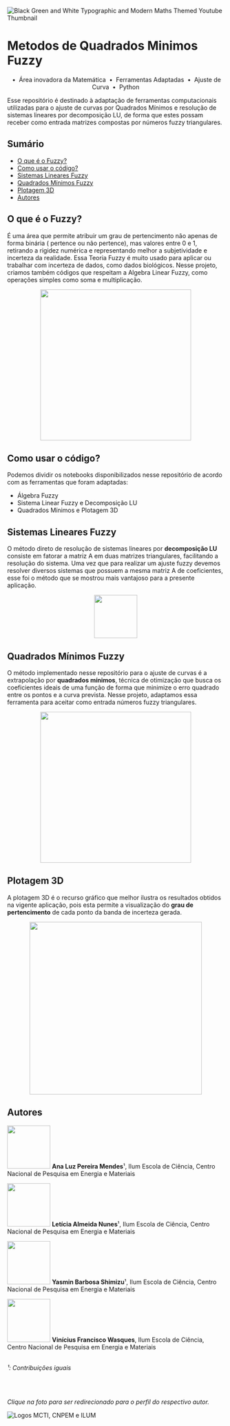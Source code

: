 ![Black Green and White Typographic and Modern Maths Themed Youtube Thumbnail](https://github.com/user-attachments/assets/0c2a3d79-2bd6-4ff3-a33d-b92e997a5c19)
# Metodos de Quadrados Minimos Fuzzy
<p align="center">
  &nbsp;&bull;&nbsp; Área inovadora da Matemática 
  &nbsp;&bull;&nbsp; Ferramentas Adaptadas
  &nbsp;&bull;&nbsp; Ajuste de Curva
  &nbsp;&bull;&nbsp; Python
</p>
Esse repositório é destinado à adaptação de ferramentas computacionais utilizadas para o ajuste de curvas por Quadrados Mínimos e resolução de sistemas lineares por decomposição LU, de forma que estes possam receber como entrada matrizes compostas por números fuzzy triangulares.

## Sumário
- [O que é o Fuzzy?](#o-que-é-o-fuzzy)
- [Como usar o código?](#como-usar-o-código)
- [Sistemas Lineares Fuzzy](#sistemas-lineares-fuzzy)
- [Quadrados Mínimos Fuzzy](#quadrados-mínimos-fuzzy)
- [Plotagem 3D](#plotagem-3d)
- [Autores](#autores)

## O que é o Fuzzy?
É uma área que permite atribuir um grau de pertencimento não apenas de forma binária ( pertence ou não pertence), mas valores entre 0 e 1, retirando a rigidez numérica e representando melhor a subjetividade e incerteza da realidade. Essa Teoria Fuzzy é muito usado para aplicar ou trabalhar com incerteza de dados, como dados biológicos. Nesse projeto, criamos também códigos que respeitam a Algebra Linear Fuzzy, como operações simples como soma e multiplicação.

<img src="https://github.com/user-attachments/assets/0f0c5f62-1701-4722-b8eb-6725f69a94e7" height="350" style="display: block; margin: auto;">

## Como usar o código?
Podemos dividir os notebooks disponibilizados nesse repositório de acordo com as ferramentas que foram adaptadas:

* Álgebra Fuzzy
* Sistema Linear Fuzzy e Decomposição LU
* Quadrados Mínimos e Plotagem 3D

## Sistemas Lineares Fuzzy
O método direto de resolução de sistemas lineares por **decomposição LU** consiste em fatorar a matriz A em duas matrizes triangulares, facilitando a resolução do sistema. Uma vez que para realizar um ajuste fuzzy devemos resolver diversos sistemas que possuem a mesma matriz A de coeficientes, esse foi o método que se mostrou mais vantajoso para a presente aplicação.

<div style="text-align: center;">
  <img src="https://github.com/user-attachments/assets/a1fc4580-6664-408f-9041-7f517968b5f5" height = "100px">
</div>

## Quadrados Mínimos Fuzzy

O método implementado nesse repositório para o ajuste de curvas é a extrapolação por **quadrados mínimos**, técnica de otimização que busca os coeficientes ideais de uma função de forma que minimize o erro quadrado entre os pontos e a curva prevista. Nesse projeto, adaptamos essa ferramenta para aceitar como entrada números fuzzy triangulares.

<div style="text-align: center;">
  <img src="https://github.com/user-attachments/assets/fde872dc-6ede-4234-9163-c1c1d6d33df4" height = "350px">
</div>

## Plotagem 3D

A plotagem 3D é o recurso gráfico que melhor ilustra os resultados obtidos na vigente aplicação, pois esta permite a visualização do **grau de pertencimento** de cada ponto da banda de incerteza gerada.

<div style="text-align: center;">
  <img src="https://github.com/user-attachments/assets/4634d7c1-ffcf-447b-96fb-1db95627e272" height = "400px">
</div>

## Autores

[<img src="https://avatars.githubusercontent.com/u/172425049?v=4" width=100>](https://github.com/LuzMendes)
**Ana Luz Pereira Mendes**¹, Ilum Escola de Ciência, Centro Nacional de Pesquisa em Energia e Materiais

[<img src="https://avatars.githubusercontent.com/u/172425156?v=4" width=100>](https://github.com/leticiaalmnunes)
**Letícia Almeida Nunes**¹, Ilum Escola de Ciência, Centro Nacional de Pesquisa em Energia e Materiais

[<img src="https://avatars.githubusercontent.com/u/171518829?v=4" width=100>](https://github.com/yasminbshimizu)
**Yasmin Barbosa Shimizu**¹, Ilum Escola de Ciência, Centro Nacional de Pesquisa em Energia e Materiais

[<img src="https://avatars.githubusercontent.com/u/63320963?v=4" width=100>](https://github.com/viniciuswasques)
**Vinícius Francisco Wasques**, Ilum Escola de Ciência, Centro Nacional de Pesquisa em Energia e Materiais
<br><br>

_¹: Contribuições iguais_

<br><br>

_Clique na foto para ser redirecionado para o perfil do respectivo autor._

![Logos MCTI, CNPEM e ILUM](https://github.com/leticiaalmnunes/PCD---Boletim/assets/172425156/93c3eb13-410c-40c0-a412-7096187678a4)
</div>


